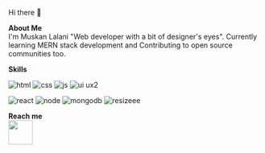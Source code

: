 Hi there 👋

<b>About Me</b>
<br>
I'm Muskan Lalani "Web developer with a bit of designer's eyes".
Currently learning MERN stack development and 
Contributing to open source communities too.

<b>Skills</b>

![html](https://user-images.githubusercontent.com/89037292/177778485-08ed5715-ea4c-4e12-be34-82a9b3f68615.png)
![css](https://user-images.githubusercontent.com/89037292/177779012-305cbae9-d457-43cb-a3f6-0ac13dfaffbf.png)
![js](https://user-images.githubusercontent.com/89037292/177779056-d5c626f8-0867-4dec-8451-70c699b7689e.png)
![ui ux2](https://user-images.githubusercontent.com/89037292/177784777-0bfb1299-0ff7-4771-87a8-fa39335db5ac.png)



![react](https://user-images.githubusercontent.com/89037292/177779104-db868c6d-254e-48b6-9e18-1731778443b3.png)
![node](https://user-images.githubusercontent.com/89037292/177779173-320218a0-61c5-4cfa-8b3e-16c34761b624.png)
![mongodb](https://user-images.githubusercontent.com/89037292/177779218-c393b233-31d7-4d4d-94c8-250d4df1f65d.png)
![resizeee](https://user-images.githubusercontent.com/89037292/177784386-299ddd29-dae4-4c79-9a8e-6ac4b831803f.png)




<b>Reach me</b>
<br>
<a href="https://www.linkedin.com/in/muskan-lalani-053120210"><img src="![linkedin](https://user-images.githubusercontent.com/89037292/178009593-ce25e6dc-0703-4470-983a-137c2752a01c.png)" width="48px" height="48px"/></a>
</br>
